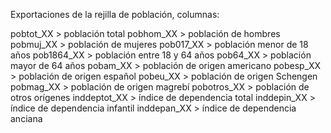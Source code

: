 Exportaciones de la rejilla de población, columnas:

pobtot_XX    > población total
pobhom_XX    > población de hombres
pobmuj_XX    > población de mujeres
pob017_XX    > población menor de 18 años
pob1864_XX   > población entre 18 y 64 años
pob64_XX     > población mayor de 64 años
pobam_XX     > población de origen americano
pobesp_XX    > población de origen español
pobeu_XX     > población de origen Schengen
pobmag_XX    > población de origen magrebí
pobotros_XX  > población de otros orígenes
inddeptot_XX > índice de dependencia total
inddepin_XX  > índice de dependencia infantil
inddepan_XX  > índice de dependencia anciana
